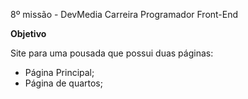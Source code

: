8º missão - DevMedia Carreira Programador Front-End

**Objetivo**

Site para uma pousada que possui duas páginas:

- Página Principal;
- Página de quartos;



